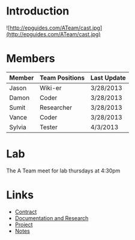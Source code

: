 # Introduction #

![http://epguides.com/ATeam/cast.jpg](http://epguides.com/ATeam/cast.jpg)




# Members #
| **Member** | **Team Positions** | **Last Update** |
|:-----------|:-------------------|:----------------|
| Jason      | Wiki-er            | 3/28/2013       |
| Damon      | Coder              | 3/28/2013       |
| Sumit      | Researcher         | 3/28/2013       |
| Vance      | Coder              | 3/28/2013       |
| Sylvia     | Tester             | 4/3/2013        |


# Lab #
The A Team meet for lab thursdays at 4:30pm

# Links #

  * [Contract](A_Team_Phase_0.md)
  * [Documentation and Research](A_Team_Phase_1.md)
  * [Project](A_Team_Phase_2.md)
  * [Notes](A_Team_Notes.md)